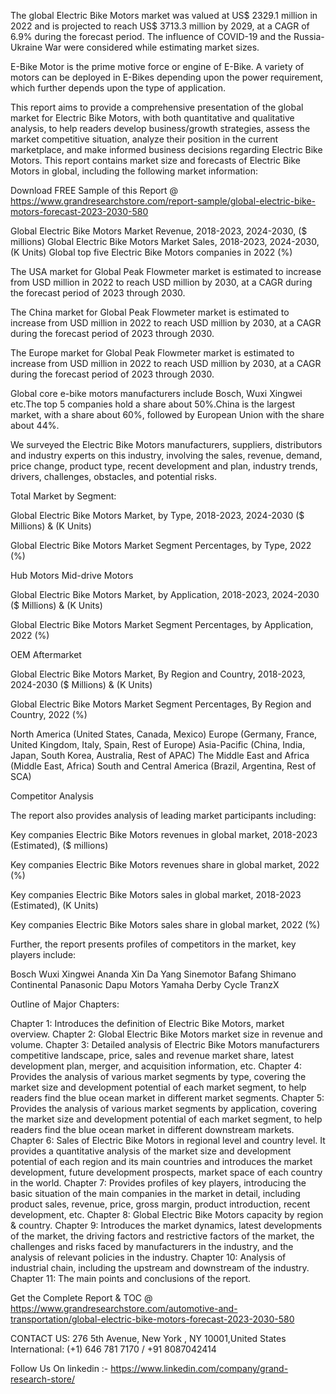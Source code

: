 
The global Electric Bike Motors market was valued at US$ 2329.1 million in 2022 and is projected to reach US$ 3713.3 million by 2029, at a CAGR of 6.9% during the forecast period. The influence of COVID-19 and the Russia-Ukraine War were considered while estimating market sizes.

E-Bike Motor is the prime motive force or engine of E-Bike. A variety of motors can be deployed in E-Bikes depending upon the power requirement, which further depends upon the type of application.

This report aims to provide a comprehensive presentation of the global market for Electric Bike Motors, with both quantitative and qualitative analysis, to help readers develop business/growth strategies, assess the market competitive situation, analyze their position in the current marketplace, and make informed business decisions regarding Electric Bike Motors. This report contains market size and forecasts of Electric Bike Motors in global, including the following market information:

Download FREE Sample of this Report @ https://www.grandresearchstore.com/report-sample/global-electric-bike-motors-forecast-2023-2030-580

Global Electric Bike Motors Market Revenue, 2018-2023, 2024-2030, ($ millions)
Global Electric Bike Motors Market Sales, 2018-2023, 2024-2030, (K Units)
Global top five Electric Bike Motors companies in 2022 (%)

The USA market for Global Peak Flowmeter market is estimated to increase from USD million in 2022 to reach USD million by 2030, at a CAGR during the forecast period of 2023 through 2030.

The China market for Global Peak Flowmeter market is estimated to increase from USD million in 2022 to reach USD million by 2030, at a CAGR during the forecast period of 2023 through 2030.

The Europe market for Global Peak Flowmeter market is estimated to increase from USD million in 2022 to reach USD million by 2030, at a CAGR during the forecast period of 2023 through 2030.

Global core e-bike motors manufacturers include Bosch, Wuxi Xingwei etc.The top 5 companies hold a share about 50%.China is the largest market, with a share about 60%, followed by European Union with the share about 44%.

We surveyed the Electric Bike Motors manufacturers, suppliers, distributors and industry experts on this industry, involving the sales, revenue, demand, price change, product type, recent development and plan, industry trends, drivers, challenges, obstacles, and potential risks.

Total Market by Segment:

Global Electric Bike Motors Market, by Type, 2018-2023, 2024-2030 ($ Millions) & (K Units)

Global Electric Bike Motors Market Segment Percentages, by Type, 2022 (%)

Hub Motors
Mid-drive Motors

Global Electric Bike Motors Market, by Application, 2018-2023, 2024-2030 ($ Millions) & (K Units)

Global Electric Bike Motors Market Segment Percentages, by Application, 2022 (%)

OEM
Aftermarket

Global Electric Bike Motors Market, By Region and Country, 2018-2023, 2024-2030 ($ Millions) & (K Units)

Global Electric Bike Motors Market Segment Percentages, By Region and Country, 2022 (%)

North America (United States, Canada, Mexico)
Europe (Germany, France, United Kingdom, Italy, Spain, Rest of Europe)
Asia-Pacific (China, India, Japan, South Korea, Australia, Rest of APAC)
The Middle East and Africa (Middle East, Africa)
South and Central America (Brazil, Argentina, Rest of SCA)

Competitor Analysis

The report also provides analysis of leading market participants including:

Key companies Electric Bike Motors revenues in global market, 2018-2023 (Estimated), ($ millions)

Key companies Electric Bike Motors revenues share in global market, 2022 (%)

Key companies Electric Bike Motors sales in global market, 2018-2023 (Estimated), (K Units)

Key companies Electric Bike Motors sales share in global market, 2022 (%)

Further, the report presents profiles of competitors in the market, key players include:

Bosch
Wuxi Xingwei
Ananda
Xin Da Yang
Sinemotor
Bafang
Shimano
Continental
Panasonic
Dapu Motors
Yamaha
Derby Cycle
TranzX

Outline of Major Chapters:

Chapter 1: Introduces the definition of Electric Bike Motors, market overview.
Chapter 2: Global Electric Bike Motors market size in revenue and volume.
Chapter 3: Detailed analysis of Electric Bike Motors manufacturers competitive landscape, price, sales and revenue market share, latest development plan, merger, and acquisition information, etc.
Chapter 4: Provides the analysis of various market segments by type, covering the market size and development potential of each market segment, to help readers find the blue ocean market in different market segments.
Chapter 5: Provides the analysis of various market segments by application, covering the market size and development potential of each market segment, to help readers find the blue ocean market in different downstream markets.
Chapter 6: Sales of Electric Bike Motors in regional level and country level. It provides a quantitative analysis of the market size and development potential of each region and its main countries and introduces the market development, future development prospects, market space of each country in the world.
Chapter 7: Provides profiles of key players, introducing the basic situation of the main companies in the market in detail, including product sales, revenue, price, gross margin, product introduction, recent development, etc.
Chapter 8: Global Electric Bike Motors capacity by region & country.
Chapter 9: Introduces the market dynamics, latest developments of the market, the driving factors and restrictive factors of the market, the challenges and risks faced by manufacturers in the industry, and the analysis of relevant policies in the industry.
Chapter 10: Analysis of industrial chain, including the upstream and downstream of the industry.
Chapter 11: The main points and conclusions of the report.

Get the Complete Report & TOC @ https://www.grandresearchstore.com/automotive-and-transportation/global-electric-bike-motors-forecast-2023-2030-580

CONTACT US:
276 5th Avenue, New York , NY 10001,United States
International: (+1) 646 781 7170 / +91 8087042414

Follow Us On linkedin :- https://www.linkedin.com/company/grand-research-store/

